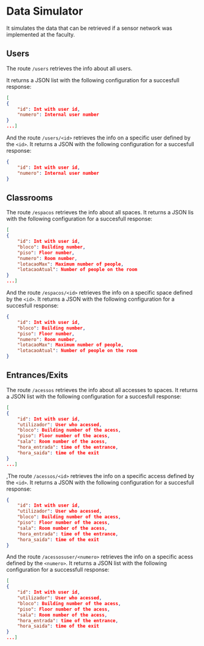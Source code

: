 # Data Simulator
It simulates the data that can be retrieved if a sensor network was implemented at the faculty.

## Users
The route ```/users``` retrieves the info about all users.

It returns a JSON list with the following configuration for a succesfull response:
```JSON
[
{
    "id": Int with user id,
    "numero": Internal user number
}
...]
```
 And the route ```/users/<id>``` retrieves the info on a specific user defined by the ```<id>```.
 It returns a JSON with the following configuration for a succesfull response:
 ```JSON
 {
     "id": Int with user id,
     "numero": Internal user number
 }
 ```

## Classrooms
The route ```/espacos``` retrieves the info about all spaces.
It returns a JSON lis with the following configuration for a succesfull response:
```JSON
[
{
    "id": Int with user id,
    "bloco": Building number,
    "piso": Floor number,
    "numero": Room number,
    "lotacaoMax": Maximum number of people,
    "lotacaoAtual": Number of people on the room
}
...]
```

And the route ```/espacos/<id>``` retrieves the info on a specific space defined by the ```<id>```.
It returns a JSON with the following configuration for a succesfull response:
```JSON
{
    "id": Int with user id,
    "bloco": Building number,
    "piso": Floor number,
    "numero": Room number,
    "lotacaoMax": Maximum number of people,
    "lotacaoAtual": Number of people on the room
}
```

## Entrances/Exits
The route ```/acessos``` retrieves the info about all accesses to spaces.
It returns a JSON list with the following configuration for a succesfull response:
```JSON
[
{
    "id": Int with user id,
    "utilizador": User who acessed,
    "bloco": Building number of the acess,
    "piso": Floor number of the acess,
    "sala": Room number of the acess,
    "hora_entrada": time of the entrance,
    "hora_saida": time of the exit
}
...]
```

,The route ```/acessos/<id>``` retrieves the info on a specific access defined by the ```<id>```.
It returns a JSON with the following configuration for a succesfull response:
```JSON
{
    "id": Int with user id,
    "utilizador": User who acessed,
    "bloco": Building number of the acess,
    "piso": Floor number of the acess,
    "sala": Room number of the acess,
    "hora_entrada": time of the entrance,
    "hora_saida": time of the exit
}
```

And the route ```/acessosuser/<numero>``` retrieves the info on a specific acess defined by the ```<numero>```.
It returns a JSON list with the following configuration for a successfull response:
```JSON
[
{
    "id": Int with user id,
    "utilizador": User who acessed,
    "bloco": Building number of the acess,
    "piso": Floor number of the acess,
    "sala": Room number of the acess,
    "hora_entrada": time of the entrance,
    "hora_saida": time of the exit
}
...]
```
